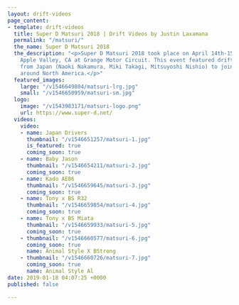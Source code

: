 ```yaml
---
layout: drift-videos
page_content:
- template: drift-videos
  title: Super D Matsuri 2018 | Drift Videos by Justin Laxamana
  permalink: "/matsuri/"
  the_name: Super D Matsuri 2018
  the_description: "<p>Super D Matsuri 2018 took place on April 14th-15th 2018 in
    Apple Valley, CA at Grange Motor Circuit. This event featured drift masters traveling
    from Japan (Naoki Nakamura, Miki Takagi, Mitsuyoshi Nishio) to join drivers from
    around North America.</p>"
  featured_images:
    large: "/v1546649804/matsuri-lrg.jpg"
    small: "/v1546650959/matsuri-sm.jpg"
  logo:
    image: "/v1543983171/matsuri-logo.png"
    url: https://www.super-d.net/
  videos:
    video:
    - name: Japan Drivers
      thumbnail: "/v1546651257/matsuri-1.jpg"
      is_featured: true
      coming_soon: true
    - name: Baby Jason
      thumbnail: "/v1546654211/matsuri-2.jpg"
      coming_soon: true
    - name: Kado AE86
      thumbnail: "/v1546659645/matsuri-3.jpg"
      coming_soon: true
    - name: Tony x BS R32
      thumbnail: "/v1546659854/matsuri-4.jpg"
      coming_soon: true
    - name: Tony x BS Miata
      thumbnail: "/v1546659933/matsuri-5.jpg"
      coming_soon: true
    - thumbnail: "/v1546660577/matsuri-6.jpg"
      coming_soon: true
      name: Animal Style X BStrong
    - thumbnail: "/v1546660726/matsuri-7.jpg"
      coming_soon: true
      name: Animal Style Al
date: 2019-01-18 04:07:25 +0000
published: false

---
```

